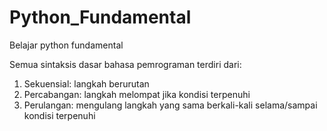 # Python_Fundamental
Belajar python fundamental

Semua sintaksis dasar bahasa pemrograman terdiri dari:
1. Sekuensial: langkah berurutan
2. Percabangan: langkah melompat jika kondisi terpenuhi
3. Perulangan: mengulang langkah yang sama berkali-kali selama/sampai kondisi terpenuhi
